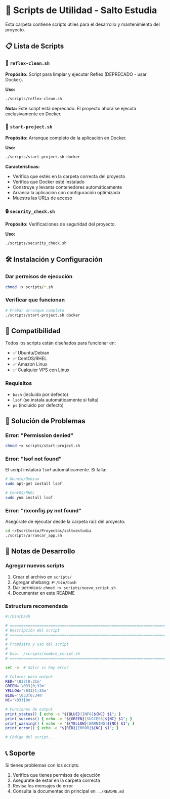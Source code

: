 # 🔧 Scripts de Utilidad - Salto Estudia

Esta carpeta contiene scripts útiles para el desarrollo y mantenimiento del proyecto.

## 📋 Lista de Scripts

### 🧹 `reflex-clean.sh`
**Propósito:** Script para limpiar y ejecutar Reflex (DEPRECADO - usar Docker).

**Uso:**
```bash
./scripts/reflex-clean.sh
```

**Nota:** Este script está deprecado. El proyecto ahora se ejecuta exclusivamente en Docker.

### 🚀 `start-project.sh`
**Propósito:** Arranque completo de la aplicación en Docker.

**Uso:**
```bash
./scripts/start-project.sh docker
```

**Características:**
- Verifica que estés en la carpeta correcta del proyecto
- Verifica que Docker esté instalado
- Construye y levanta contenedores automáticamente
- Arranca la aplicación con configuración optimizada
- Muestra las URLs de acceso

### 🔒 `security_check.sh`
**Propósito:** Verificaciones de seguridad del proyecto.

**Uso:**
```bash
./scripts/security_check.sh
```

## 🛠️ Instalación y Configuración

### Dar permisos de ejecución
```bash
chmod +x scripts/*.sh
```

### Verificar que funcionan
```bash
# Probar arranque completo
./scripts/start-project.sh docker
```

## 🔧 Compatibilidad

Todos los scripts están diseñados para funcionar en:
- ✅ Ubuntu/Debian
- ✅ CentOS/RHEL
- ✅ Amazon Linux
- ✅ Cualquier VPS con Linux

### Requisitos
- `bash` (incluido por defecto)
- `lsof` (se instala automáticamente si falta)
- `ps` (incluido por defecto)

## 🚨 Solución de Problemas

### Error: "Permission denied"
```bash
chmod +x scripts/start-project.sh
```

### Error: "lsof not found"
El script instalará `lsof` automáticamente. Si falla:
```bash
# Ubuntu/Debian
sudo apt-get install lsof

# CentOS/RHEL
sudo yum install lsof
```

### Error: "rxconfig.py not found"
Asegúrate de ejecutar desde la carpeta raíz del proyecto:
```bash
cd ~/Escritorio/Proyectos/saltoestudia
./scripts/arrancar_app.sh
```

## 📝 Notas de Desarrollo

### Agregar nuevos scripts
1. Crear el archivo en `scripts/`
2. Agregar shebang: `#!/bin/bash`
3. Dar permisos: `chmod +x scripts/nuevo_script.sh`
4. Documentar en este README

### Estructura recomendada
```bash
#!/bin/bash

# =============================================================================
# Descripción del script
# =============================================================================
# 
# Propósito y uso del script
#
# Uso: ./scripts/nombre_script.sh
# =============================================================================

set -e  # Salir si hay error

# Colores para output
RED='\033[0;31m'
GREEN='\033[0;32m'
YELLOW='\033[1;33m'
BLUE='\033[0;34m'
NC='\033[0m'

# Funciones de output
print_status() { echo -e "${BLUE}[INFO]${NC} $1"; }
print_success() { echo -e "${GREEN}[SUCCESS]${NC} $1"; }
print_warning() { echo -e "${YELLOW}[WARNING]${NC} $1"; }
print_error() { echo -e "${RED}[ERROR]${NC} $1"; }

# Código del script...
```

## 📞 Soporte

Si tienes problemas con los scripts:
1. Verifica que tienes permisos de ejecución
2. Asegúrate de estar en la carpeta correcta
3. Revisa los mensajes de error
4. Consulta la documentación principal en `../README.md` 